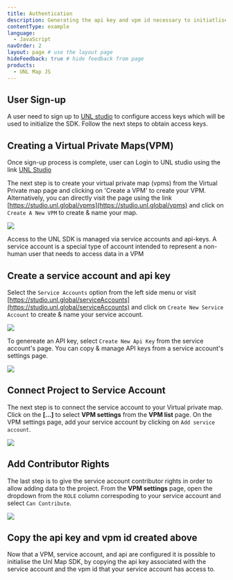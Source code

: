 ```yaml
---
title: Authentication
description: Generating the api key and vpm id necessary to initiatlise the map.
contentType: example
language:
  - JavaScript
navOrder: 2
layout: page # use the layout page
hideFeedback: true # hide feedback from page
products:
  - UNL Map JS
---
```


## User Sign-up

A user need to sign up to [UNL studio](https://studio.unl.global/) to configure access keys which will be used to initialize the SDK. Follow the next steps to obtain access keys.

## Creating a Virtual Private Maps(VPM)

Once sign-up process is complete, user can Login to UNL studio using the link [UNL Studio](https://studio.unl.global)

The next step is to create your virtual private map (vpms) from the Virtual Private map page and clicking on 'Create a VPM' to create your VPM. Alternatively, you can directly visit the page using the link [https://studio.unl.global/vpms](https://studio.unl.global/vpms) and click on `Create A New VPM` to create & name your map.

<img src="https://developer.unl.global/img/sdk/create-vpm-1.gif">

Access to the UNL SDK is managed via service accounts and api-keys. A service account is a special type of account intended to represent a non-human user that needs to access data in a VPM

## Create a service account and api key

Select the `Service Accounts` option from the left side menu or visit [https://studio.unl.global/serviceAccounts](https://studio.unl.global/serviceAccounts) and click on `Create New Service Account` to create & name your service account.

<img src="https://developer.unl.global/img/sdk/create-sa.gif"/>

To genereate an API key, select `Create New Api Key` from the service account's page. You can copy & manage API keys from a service account's settings page.

<img src="https://developer.unl.global/img/sdk/create-api-key.gif"/>

## Connect Project to Service Account

The next step is to connect the service account to your Virtual private map. Click on the **[...]** to select **VPM settings** from the **VPM list** page. On the VPM settings page, add your service account by clicking on `Add service account`.

<img src="https://developer.unl.global/img/sdk/connect-sa.gif"/>

## Add Contributor Rights

The last step is to give the service account contributor rights in order to allow adding data to the project. From the **VPM settings** page, open the dropdown from the `ROLE` column correspoding to your service account and select `Can Contribute`.

<img src="https://developer.unl.global/img/sdk/rights.gif"/>

## Copy the api key and vpm id created above

Now that a VPM, service account, and api are configured it is possible to initialise the Unl Map SDK, by copying the api key associated with the service account and the vpm id that your service account has access to.
<br />
<br />
<br />
